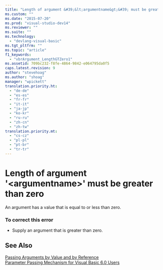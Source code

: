 ```yaml
---
title: "Length of argument &#39;&lt;argumentname&gt;&#39; must be greater than zero"
ms.custom: ""
ms.date: "2015-07-20"
ms.prod: "visual-studio-dev14"
ms.reviewer: ""
ms.suite: ""
ms.technology: 
  - "devlang-visual-basic"
ms.tgt_pltfrm: ""
ms.topic: "article"
f1_keywords: 
  - "vbrArgument_LengthGTZero1"
ms.assetid: 709bc232-f8fe-4864-9842-e064795da0f5
caps.latest.revision: 9
author: "stevehoag"
ms.author: "shoag"
manager: "wpickett"
translation.priority.ht: 
  - "de-de"
  - "es-es"
  - "fr-fr"
  - "it-it"
  - "ja-jp"
  - "ko-kr"
  - "ru-ru"
  - "zh-cn"
  - "zh-tw"
translation.priority.mt: 
  - "cs-cz"
  - "pl-pl"
  - "pt-br"
  - "tr-tr"
---
```

# Length of argument &#39;&lt;argumentname&gt;&#39; must be greater than zero
An argument has a value that is equal to or less than zero.  
  
### To correct this error  
  
-   Supply an argument that is greater than zero.  
  
## See Also  
 [Passing Arguments by Value and by Reference](../../visual-basic/language-reference/procedures/passing-arguments-by-value-and-by-reference.md)   
 [Parameter Passing Mechanism for Visual Basic 6.0 Users](http://msdn.microsoft.com/en-us/0fa2b0dc-aa1c-4797-bbd6-aa13c611cab2)